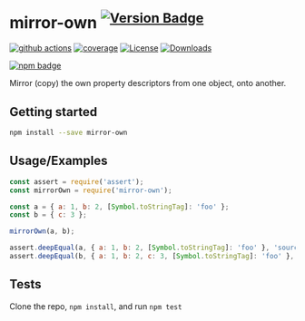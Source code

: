 # mirror-own <sup>[![Version Badge][npm-version-svg]][package-url]</sup>

[![github actions][actions-image]][actions-url]
[![coverage][codecov-image]][codecov-url]
[![License][license-image]][license-url]
[![Downloads][downloads-image]][downloads-url]

[![npm badge][npm-badge-png]][package-url]

Mirror (copy) the own property descriptors from one object, onto another.

## Getting started

```sh
npm install --save mirror-own
```

## Usage/Examples

```js
const assert = require('assert');
const mirrorOwn = require('mirror-own');

const a = { a: 1, b: 2, [Symbol.toStringTag]: 'foo' };
const b = { c: 3 };

mirrorOwn(a, b);

assert.deepEqual(a, { a: 1, b: 2, [Symbol.toStringTag]: 'foo' }, 'source object unchanged');
assert.deepEqual(b, { a: 1, b: 2, c: 3, [Symbol.toStringTag]: 'foo' }, 'target object changed');
```

## Tests

Clone the repo, `npm install`, and run `npm test`

[package-url]: https://npmjs.org/package/mirror-own
[npm-version-svg]: https://versionbadg.es/ljharb/mirror-own.svg
[deps-svg]: https://david-dm.org/ljharb/mirror-own.svg
[deps-url]: https://david-dm.org/ljharb/mirror-own
[dev-deps-svg]: https://david-dm.org/ljharb/mirror-own/dev-status.svg
[dev-deps-url]: https://david-dm.org/ljharb/mirror-own#info=devDependencies
[npm-badge-png]: https://nodei.co/npm/mirror-own.png?downloads=true&stars=true
[license-image]: https://img.shields.io/npm/l/mirror-own.svg
[license-url]: LICENSE
[downloads-image]: https://img.shields.io/npm/dm/mirror-own.svg
[downloads-url]: https://npm-stat.com/charts.html?package=mirror-own
[codecov-image]: https://codecov.io/gh/ljharb/mirror-own/branch/main/graphs/badge.svg
[codecov-url]: https://app.codecov.io/gh/ljharb/mirror-own/
[actions-image]: https://img.shields.io/endpoint?url=https://github-actions-badge-u3jn4tfpocch.runkit.sh/ljharb/mirror-own
[actions-url]: https://github.com/ljharb/mirror-own/actions
